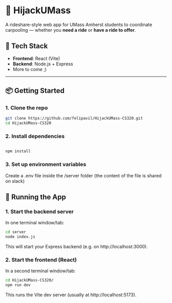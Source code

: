 # 🚗 HijackUMass

A rideshare-style web app for UMass Amherst students to coordinate carpooling — whether you **need a ride** or **have a ride to offer**.

## 🔧 Tech Stack

- **Frontend**: React (Vite)
- **Backend**: Node.js + Express
- More to come ;)

---

## 📦 Getting Started

### 1. Clone the repo

```bash
git clone https://github.com/felipavil/HijackUMass-CS320.git
cd HijackUMass-CS320

```
### 2. Install dependencies

```bash

npm install

```

### 3. Set up environment variables
Create a .env file inside the /server folder (the content of the file is shared on slack)

## 🚀 Running the App

### 1. Start the backend server

In one terminal window/tab:

```bash
cd server
node index.js
```
This will start your Express backend (e.g. on http://localhost:3000).

### 2. Start the frontend (React)
In a second terminal window/tab:

```bash
cd HijackUMass-CS320/
npm run dev
```
This runs the Vite dev server (usually at http://localhost:5173).

